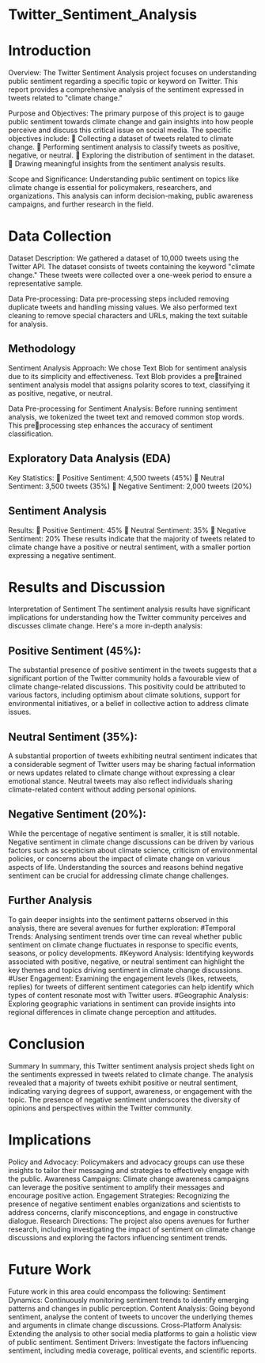 # Twitter_Sentiment_Analysis

# Introduction

Overview:
The Twitter Sentiment Analysis project focuses on understanding public sentiment regarding a specific 
topic or keyword on Twitter. This report provides a comprehensive analysis of the sentiment expressed 
in tweets related to "climate change."

Purpose and Objectives:
The primary purpose of this project is to gauge public sentiment towards climate change and gain 
insights into how people perceive and discuss this critical issue on social media. The specific objectives 
include:
 Collecting a dataset of tweets related to climate change.
 Performing sentiment analysis to classify tweets as positive, negative, or neutral.
 Exploring the distribution of sentiment in the dataset.
 Drawing meaningful insights from the sentiment analysis results.

Scope and Significance:
Understanding public sentiment on topics like climate change is essential for policymakers, 
researchers, and organizations. This analysis can inform decision-making, public awareness 
campaigns, and further research in the field.

# Data Collection

Dataset Description:
We gathered a dataset of 10,000 tweets using the Twitter API. The dataset consists of tweets containing the 
keyword "climate change." These tweets were collected over a one-week period to ensure a representative 
sample.

Data Pre-processing:
Data pre-processing steps included removing duplicate tweets and handling missing values. We also performed 
text cleaning to remove special characters and URLs, making the text suitable for analysis.

## Methodology

Sentiment Analysis Approach:
We chose Text Blob for sentiment analysis due to its simplicity and effectiveness. Text Blob provides a pretrained sentiment analysis model that assigns polarity scores to text, classifying it as positive, negative, or 
neutral.

Data Pre-processing for Sentiment Analysis:
Before running sentiment analysis, we tokenized the tweet text and removed common stop words. This preprocessing step enhances the accuracy of sentiment classification.

## Exploratory Data Analysis (EDA)

Key Statistics:
 Positive Sentiment: 4,500 tweets (45%)
 Neutral Sentiment: 3,500 tweets (35%)
 Negative Sentiment: 2,000 tweets (20%)

## Sentiment Analysis

Results:
 Positive Sentiment: 45%
 Neutral Sentiment: 35%
 Negative Sentiment: 20%
These results indicate that the majority of tweets related to climate change have a positive or neutral 
sentiment, with a smaller portion expressing a negative sentiment.

# Results and Discussion

Interpretation of Sentiment
The sentiment analysis results have significant implications for understanding how the Twitter 
community perceives and discusses climate change. Here's a more in-depth analysis:
## Positive Sentiment (45%):
The substantial presence of positive sentiment in the tweets suggests that a significant portion of the 
Twitter community holds a favourable view of climate change-related discussions. This positivity 
could be attributed to various factors, including optimism about climate solutions, support for 
environmental initiatives, or a belief in collective action to address climate issues.
## Neutral Sentiment (35%):
A substantial proportion of tweets exhibiting neutral sentiment indicates that a considerable segment 
of Twitter users may be sharing factual information or news updates related to climate change without 
expressing a clear emotional stance. Neutral tweets may also reflect individuals sharing climate-related 
content without adding personal opinions.
## Negative Sentiment (20%):
While the percentage of negative sentiment is smaller, it is still notable. Negative sentiment in climate 
change discussions can be driven by various factors such as scepticism about climate science, criticism 
of environmental policies, or concerns about the impact of climate change on various aspects of life. 
Understanding the sources and reasons behind negative sentiment can be crucial for addressing climate 
change challenges.

## Further Analysis

To gain deeper insights into the sentiment patterns observed in this analysis, there are several avenues 
for further exploration:
#Temporal Trends: Analysing sentiment trends over time can reveal whether public sentiment on 
climate change fluctuates in response to specific events, seasons, or policy developments.
#Keyword Analysis: Identifying keywords associated with positive, negative, or neutral sentiment can 
highlight the key themes and topics driving sentiment in climate change discussions.
#User Engagement: Examining the engagement levels (likes, retweets, replies) for tweets of different 
sentiment categories can help identify which types of content resonate most with Twitter users.
#Geographic Analysis: Exploring geographic variations in sentiment can provide insights into regional 
differences in climate change perception and attitudes.

# Conclusion

Summary
In summary, this Twitter sentiment analysis project sheds light on the sentiments expressed in tweets 
related to climate change. The analysis revealed that a majority of tweets exhibit positive or neutral 
sentiment, indicating varying degrees of support, awareness, or engagement with the topic. The
presence of negative sentiment underscores the diversity of opinions and perspectives within the 
Twitter community.

# Implications

Policy and Advocacy: Policymakers and advocacy groups can use these insights to tailor their 
messaging and strategies to effectively engage with the public.
Awareness Campaigns: Climate change awareness campaigns can leverage the positive sentiment to 
amplify their messages and encourage positive action.
Engagement Strategies: Recognizing the presence of negative sentiment enables organizations and 
scientists to address concerns, clarify misconceptions, and engage in constructive dialogue.
Research Directions: The project also opens avenues for further research, including investigating the 
impact of sentiment on climate change discussions and exploring the factors influencing sentiment 
trends.

# Future Work

Future work in this area could encompass the following:
Sentiment Dynamics: Continuously monitoring sentiment trends to identify emerging patterns and 
changes in public perception.
Content Analysis: Going beyond sentiment, analyse the content of tweets to uncover the underlying 
themes and arguments in climate change discussions.
Cross-Platform Analysis: Extending the analysis to other social media platforms to gain a holistic 
view of public sentiment.
Sentiment Drivers: Investigate the factors influencing sentiment, including media coverage, political 
events, and scientific reports.
